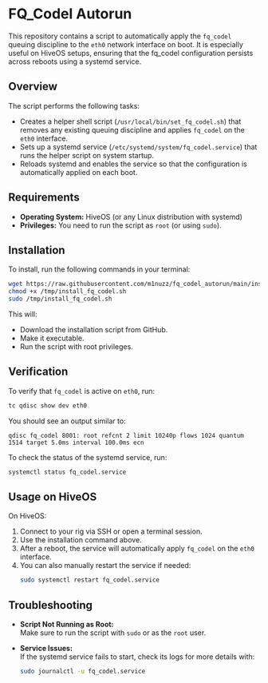 # FQ_Codel Autorun

This repository contains a script to automatically apply the `fq_codel` queuing discipline to the `eth0` network interface on boot. It is especially useful on HiveOS setups, ensuring that the fq_codel configuration persists across reboots using a systemd service.

## Overview

The script performs the following tasks:
- Creates a helper shell script (`/usr/local/bin/set_fq_codel.sh`) that removes any existing queuing discipline and applies `fq_codel` on the `eth0` interface.
- Sets up a systemd service (`/etc/systemd/system/fq_codel.service`) that runs the helper script on system startup.
- Reloads systemd and enables the service so that the configuration is automatically applied on each boot.

## Requirements

- **Operating System:** HiveOS (or any Linux distribution with systemd)
- **Privileges:** You need to run the script as `root` (or using `sudo`).

## Installation

To install, run the following commands in your terminal:

```bash
wget https://raw.githubusercontent.com/m1nuzz/fq_codel_autorun/main/install_fq_codel.sh -O /tmp/install_fq_codel.sh
chmod +x /tmp/install_fq_codel.sh
sudo /tmp/install_fq_codel.sh
```

This will:
- Download the installation script from GitHub.
- Make it executable.
- Run the script with root privileges.

## Verification

To verify that `fq_codel` is active on `eth0`, run:

```bash
tc qdisc show dev eth0
```

You should see an output similar to:

```
qdisc fq_codel 8001: root refcnt 2 limit 10240p flows 1024 quantum 1514 target 5.0ms interval 100.0ms ecn
```

To check the status of the systemd service, run:

```bash
systemctl status fq_codel.service
```

## Usage on HiveOS

On HiveOS:
1. Connect to your rig via SSH or open a terminal session.
2. Use the installation command above.
3. After a reboot, the service will automatically apply `fq_codel` on the `eth0` interface.
4. You can also manually restart the service if needed:
   ```bash
   sudo systemctl restart fq_codel.service
   ```

## Troubleshooting

- **Script Not Running as Root:**  
  Make sure to run the script with `sudo` or as the `root` user.

- **Service Issues:**  
  If the systemd service fails to start, check its logs for more details with:
  ```bash
  sudo journalctl -u fq_codel.service
  ```

